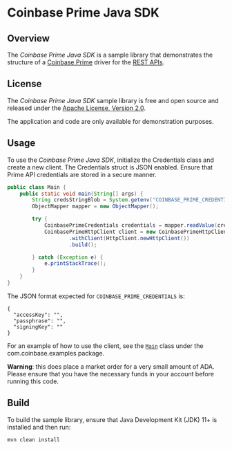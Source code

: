 # Coinbase Prime Java SDK

## Overview

The *Coinbase Prime Java SDK* is a sample library that demonstrates the structure of a [Coinbase Prime](https://prime.coinbase.com/) driver for
the [REST APIs](https://docs.cdp.coinbase.com/prime/reference).

## License

The *Coinbase Prime Java SDK* sample library is free and open source and released under the [Apache License, Version 2.0](LICENSE).

The application and code are only available for demonstration purposes.

## Usage

To use the *Coinbase Prime Java SDK*, initialize the Credentials class and create a new client. The Credentials struct is JSON
enabled. Ensure that Prime API credentials are stored in a secure manner.


```java
public class Main {
    public static void main(String[] args) {
        String credsStringBlob = System.getenv("COINBASE_PRIME_CREDENTIALS");
        ObjectMapper mapper = new ObjectMapper();

        try {
            CoinbasePrimeCredentials credentials = mapper.readValue(credsStringBlob, CoinbasePrimeCredentials.class);
            CoinbasePrimeHttpClient client = new CoinbasePrimeHttpClient.Builder(credentials)
                    .withClient(HttpClient.newHttpClient())
                    .build();

        } catch (Exception e) {
            e.printStackTrace();
        }
    }
}
```

The JSON format expected for `COINBASE_PRIME_CREDENTIALS` is:

```
{
  "accessKey": "",
  "passphrase": "",
  "signingKey": ""
}
```

For an example of how to use the client, see the [`Main`](src/main/java/com/coinbase/examples/Main.java) class under the com.coinbase.examples package.

**Warning**: this does place a market order for a very small amount of ADA. Please ensure that you have the necessary funds in your account before running this code.

## Build

To build the sample library, ensure that Java Development Kit (JDK) 11+ is installed and then run:

```bash
mvn clean install
```